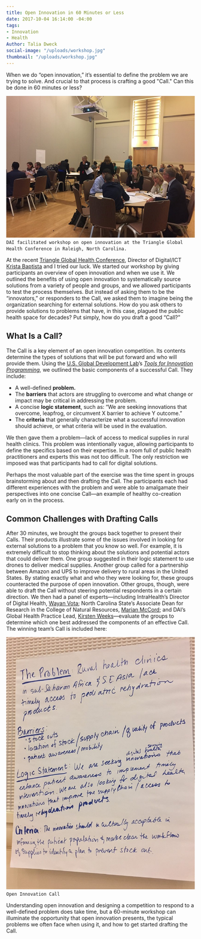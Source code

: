 ```yaml
---
title: Open Innovation in 60 Minutes or Less
date: 2017-10-04 16:14:00 -04:00
tags:
- Innovation
- Health
Author: Talia Dweck
social-image: "/uploads/workshop.jpg"
thumbnail: "/uploads/workshop.jpg"
---
```


When we do “open innovation,” it’s essential to define the problem we are trying to solve. And crucial to that process is crafting a good "Call."  Can this be done in 60 minutes or less?

![workshop-5df2eb.jpg](/uploads/workshop-5df2eb.jpg)
`DAI facilitated workshop on open innovation at the Triangle Global Health Conference in Raleigh, North Carolina.`

<!--more-->

At the recent [Triangle Global Health Conference](http://www.triangleglobalhealth.org/annual-conference), Director of Digital/ICT [Krista Baptista](https://www.dai.com/who-we-are/our-team/krista-baptista) and I tried our luck. We started our workshop by giving participants an overview of open innovation and when we use it. We outlined the benefits of using open innovation to systematically source solutions from a variety of people and groups, and we allowed participants to test the process themselves. But instead of asking them to be the “innovators,” or responders to the Call, we asked them to imagine being the organization searching for external solutions. How do you ask others to provide solutions to problems that have, in this case, plagued the public health space for decades? Put simply, how do you draft a good “Call?”

## What Is a Call?

The Call is a key element of an open innovation competition. Its contents determine the types of solutions that will be put forward and who will provide them. Using the [U.S. Global Development Lab](https://www.usaid.gov/GlobalDevLab/about)’s *[Tools for Innovation Programming](https://www.globalinnovationexchange.org/resources/tools-innovation-programming),* we outlined the basic components of a successful Call. They include:

* A well-defined **problem.**
* The **barriers** that actors are struggling to overcome and what change or impact may be critical in addressing the problem.
* A concise **logic statement**, such as: “We are seeking innovations that overcome, leapfrog, or circumvent X barrier to achieve Y outcome.”
* The **criteria** that generally characterize what a successful innovation should achieve, or what criteria will be used in the evaluation.

We then gave them a problem—lack of access to medical supplies in rural health clinics. This problem was intentionally vague, allowing participants to define the specifics based on their expertise. In a room full of public health practitioners and experts this was not too difficult. The only restriction we imposed was that participants had to call for digital solutions.

Perhaps the most valuable part of the exercise was the time spent in groups brainstorming about and then drafting the Call. The participants each had different experiences with the problem and were able to amalgamate their perspectives into one concise Call—an example of healthy co-creation early on in the process.

## Common Challenges with Drafting Calls

After 30 minutes, we brought the groups back together to present their Calls. Their products illustrate some of the issues involved in looking for external solutions to a problem that you know so well. For example, it is extremely difficult to stop thinking about the solutions and potential actors that could deliver them. One group suggested in their logic statement to use drones to deliver medical supplies. Another group called for a partnership between Amazon and UPS to improve delivery to rural areas in the United States. By stating exactly what and who they were looking for, these groups counteracted the purpose of open innovation. Other groups, though, were able to draft the Call without steering potential respondents in a certain direction. We then had a panel of experts—including IntraHealth’s Director of Digital Health, [Wayan Vota](https://www.intrahealth.org/people/wayan-vota); North Carolina State’s Associate Dean for Research in the College of Natural Resources, [Marian McCord](https://cnr.ncsu.edu/directory/mmccord/); and DAI’s Global Health Practice Lead, [Kirsten Weeks](https://www.dai.com/who-we-are/our-team/kirsten-weeks)—evaluate the groups to determine which one best addressed the components of an effective Call. The winning team’s Call is included here:

![poster.jpg](/uploads/poster.jpg)
`Open Innovation Call`

Understanding open innovation and designing a competition to respond to a well-defined problem does take time, but a 60-minute workshop can illuminate the opportunity that open innovation presents, the typical problems we often face when using it, and how to get started drafting the Call.